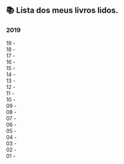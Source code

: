 ## :books: Lista dos meus livros lidos.
### 2019

19 - </br>
18 - </br>
17 - </br>
16 - </br>
15 - </br>
14 - </br>
13 - </br>
12 - </br>
11 - </br>
10 - </br>
09 - </br>
08 - </br>
07 - </br>
06 - </br>
05 - </br>
04 - </br>
03 - </br>
02 - </br>
01 - </br>
